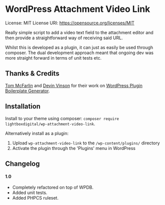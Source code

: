 # WordPress Attachment Video Link

License: MIT
License URI: https://opensource.org/licenses/MIT

Really simple script to add a video text field to the attachment editor and then provide
a straightforward way of receiving said URL.

Whilst this is developed as a plugin, it can just as easily be used through composer. The dual
development approach meant that ongoing dev was more straight forward in terms of unit tests etc.

## Thanks & Credits

[Tom McFarlin](https://twitter.com/tommcfarlin)
and [Devin Vinson](https://twitter.com/devinvinson) for
their work on [WordPress Plugin Boilerplate Generator](http://wppb.me/).

## Installation

Install to your theme using composer: `composer require lightboxdigital/wp-attachment-video-link`.

Alternatively install as a plugin:
1. Upload `wp-attachment-video-link` to the `/wp-content/plugins/` directory
2. Activate the plugin through the 'Plugins' menu in WordPress

## Changelog

#### 1.0
* Completely refactored on top of WPDB.
* Added unit tests.
* Added PHPCS ruleset.
